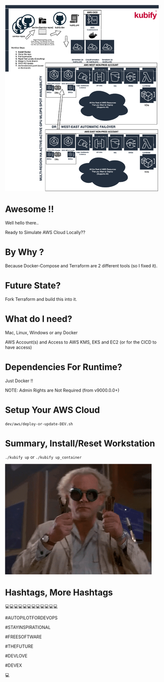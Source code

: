 ![TURN_KEY_DEVOPS_RAPID_TESTER](./docs/img/README_md_imgs/kubify-arch.drawio.png)

# Awesome !!
 
Well hello there..

Ready to Simulate AWS Cloud Locally??


# By Why ?

Because Docker-Compose and Terraform are 2 different tools (so I fixed it).


# Future State?

Fork Terraform and build this into it.


# What do I need?

Mac, Linux, Windows or any Docker

AWS Account(s) and Access to AWS KMS, EKS and EC2 (or for the CICD to have access)


# Dependencies For Runtime?
 
Just Docker !!

NOTE: Admin Rights are Not Required (from v9000.0.0+)


# Setup Your AWS Cloud
 
 
`dev/aws/deploy-or-update-DEV.sh`


# Summary, Install/Reset Workstation


`./kubify up` or `./kubify up_container`


![FUTUREOFDEVOPS9000](./docs/img/README_md_imgs/the-future.gif)


# Hashtags, More Hashtags
 
 
💻💻💻💻💻💻💻💻💻💻💻💻
 
#AUTOPILOTFORDEVOPS
 
#STAYINSPIRATIONAL
 
#FREESOFTWARE
 
#THEFUTURE
 
#DEVLOVE
 
#DEVEX
 
💻